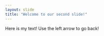 ```yaml
---
layout: slide
title: "Welcome to our second slide!"
---
```

Here is my text!
Use the left arrow to go back!
